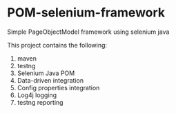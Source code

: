 # POM-selenium-framework
Simple PageObjectModel framework using selenium java

This project contains the following: <br />
1) maven <br />
2) testng <br />
3) Selenium Java POM <br />
4) Data-driven integration <br />
5) Config properties integration <br />
6) Log4j logging <br />
7) testng reporting <br />

